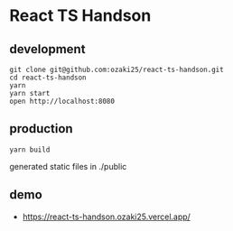 # React TS Handson

## development

```
git clone git@github.com:ozaki25/react-ts-handson.git
cd react-ts-handson
yarn
yarn start
open http://localhost:8080
```

## production

```
yarn build
```

generated static files in ./public

## demo

- https://react-ts-handson.ozaki25.vercel.app/